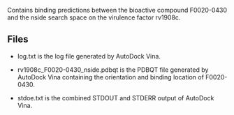 Contains binding predictions between the bioactive compound F0020-0430 and the nside search space on the virulence factor rv1908c.

## Files

- log.txt is the log file generated by AutoDock Vina.

- rv1908c_F0020-0430_nside.pdbqt is the PDBQT file generated by AutoDock Vina containing the orientation and binding location of F0020-0430.

- stdoe.txt is the combined STDOUT and STDERR output of AutoDock Vina.

